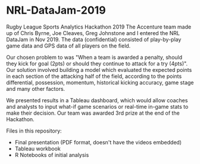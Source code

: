 # NRL-DataJam-2019
Rugby League Sports Analytics Hackathon 2019
The Accenture team made up of Chris Byrne, Joe Cleaves, Greg Johnstone and I entered the NRL DataJam in Nov 2019. The data (confidential) consisted of play-by-play game data and GPS data of all players on the field. 

Our chosen problem to was "When a team is awarded a penalty, should they kick for goal (2pts) or should they continue to attack for a try (4pts)". Our solution involved building a model which evaluated the expected points in each section of the attacking half of the field, according to the points differential, possession, momentum, historical kicking accuracy, game stage and many other factors. 

We presented results in a Tableau dashboard, which would allow coaches and analysts to input what-if game scenarios or real-time in-game stats to make their decision. Our team was awarded 3rd prize at the end of the Hackathon.

Files in this repository:
- Final presentation (PDF format, doesn't have the videos embedded)
- Tableau workbook
- R Notebooks of initial analysis